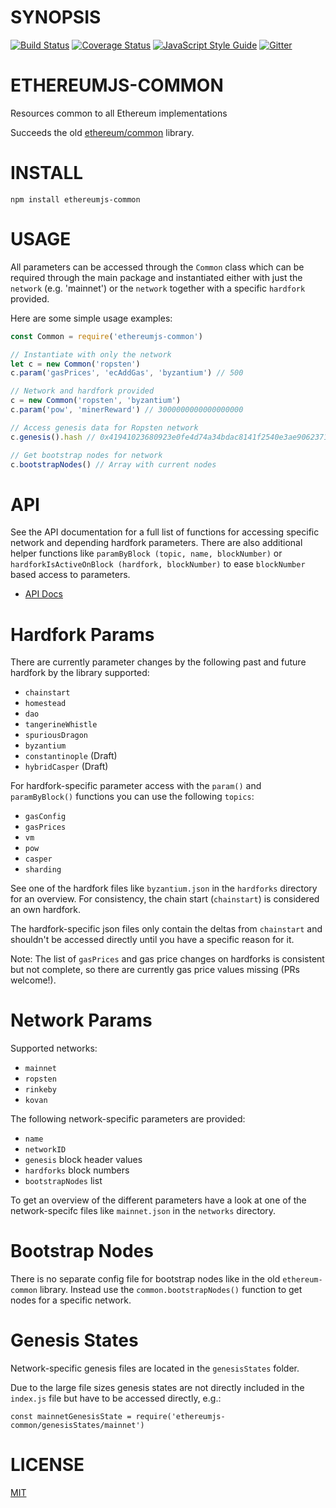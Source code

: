 # SYNOPSIS

[![Build Status](https://travis-ci.org/ethereumjs/ethereumjs-common.svg?branch=master)](https://travis-ci.org/ethereumjs/ethereumjs-common)
[![Coverage Status](https://img.shields.io/coveralls/ethereumjs/ethereumjs-common.svg?style=flat-square)](https://coveralls.io/r/ethereumjs/ethereumjs-common)
[![JavaScript Style Guide](https://img.shields.io/badge/code_style-standard-brightgreen.svg)](https://standardjs.com) 
[![Gitter](https://img.shields.io/gitter/room/ethereum/ethereumjs.svg?style=flat-square)]()

# ETHEREUMJS-COMMON
Resources common to all Ethereum implementations

Succeeds the old [ethereum/common](https://github.com/ethereumjs/common/) library.

# INSTALL
`npm install ethereumjs-common`

# USAGE

All parameters can be accessed through the ``Common`` class which can be required through the
main package and instantiated either with just the ``network`` (e.g. 'mainnet') or the ``network``
together with a specific ``hardfork`` provided.

Here are some simple usage examples:

```javascript
const Common = require('ethereumjs-common')

// Instantiate with only the network
let c = new Common('ropsten')
c.param('gasPrices', 'ecAddGas', 'byzantium') // 500

// Network and hardfork provided
c = new Common('ropsten', 'byzantium')
c.param('pow', 'minerReward') // 3000000000000000000

// Access genesis data for Ropsten network
c.genesis().hash // 0x41941023680923e0fe4d74a34bdac8141f2540e3ae90623718e47d66d1ca4a2d

// Get bootstrap nodes for network
c.bootstrapNodes() // Array with current nodes
```

# API

See the API documentation for a full list of functions for accessing specific network and
depending hardfork parameters. There are also additional helper functions like 
``paramByBlock (topic, name, blockNumber)`` or ``hardforkIsActiveOnBlock (hardfork, blockNumber)``
to ease ``blockNumber`` based access to parameters.

- [API Docs](./docs/index.md)


# Hardfork Params

There are currently parameter changes by the following past and future hardfork by the
library supported:

- ``chainstart``
- ``homestead``
- ``dao``
- ``tangerineWhistle``
- ``spuriousDragon``
- ``byzantium``
- ``constantinople`` (Draft)
- ``hybridCasper`` (Draft)


For hardfork-specific parameter access with the ``param()`` and ``paramByBlock()`` functions
you can use the following ``topics``:

- ``gasConfig``
- ``gasPrices``
- ``vm``
- ``pow``
- ``casper``
- ``sharding``

See one of the hardfork files like ``byzantium.json`` in the ``hardforks`` directory
for an overview. For consistency, the chain start (``chainstart``) is considered an own 
hardfork.

The hardfork-specific json files only contain the deltas from ``chainstart`` and
shouldn't be accessed directly until you have a specific reason for it.

Note: The list of ``gasPrices`` and gas price changes on hardforks is consistent 
but not complete, so there are currently gas price values missing (PRs welcome!).

# Network Params

Supported networks:

- ``mainnet``
- ``ropsten``
- ``rinkeby``
- ``kovan``

The following network-specific parameters are provided:

- ``name``
- ``networkID``
- ``genesis`` block header values
- ``hardforks`` block numbers
- ``bootstrapNodes`` list

To get an overview of the different parameters have a look at one of the network-specifc
files like ``mainnet.json`` in the ``networks`` directory.

# Bootstrap Nodes

There is no separate config file for bootstrap nodes like in the old ``ethereum-common`` library.
Instead use the ``common.bootstrapNodes()`` function to get nodes for a specific network.

# Genesis States

Network-specific genesis files are located in the ``genesisStates`` folder.

Due to the large file sizes genesis states are not directly included in the ``index.js`` file
but have to be accessed directly, e.g.:

```
const mainnetGenesisState = require('ethereumjs-common/genesisStates/mainnet')
```

# LICENSE
[MIT](https://opensource.org/licenses/MIT)
